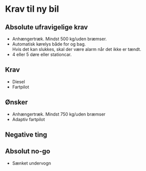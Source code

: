 # Krav til ny bil

## Absolute ufravigelige krav
* Anhængertræk. Mindst 500 kg/uden bræmser.
* Automatisk kørelys både for og bag.\
        Hvis det kan slukkes, skal der være alarm når det ikke er tændt.
* 4 eller 5 døre eller stationcar.




## Krav
* Diesel
* Fartpilot





## Ønsker
* Anhængertræk. Mindst 750 kg/uden bræmser
* Adaptiv fartpilot





## Negative ting




## Absolut no-go
* Sænket undervogn

